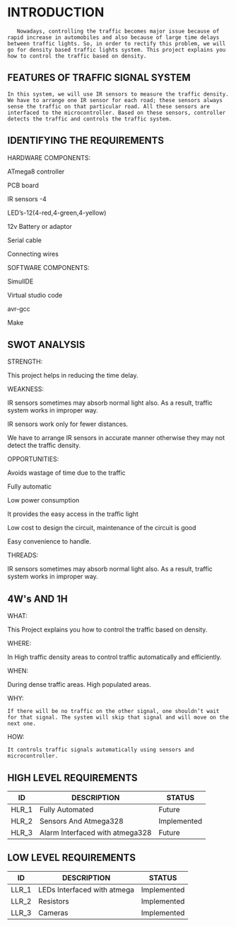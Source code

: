 # INTRODUCTION

       Nowadays, controlling the traffic becomes major issue because of rapid increase in automobiles and also because of large time delays between traffic lights. So, in order to rectify this problem, we will go for density based traffic lights system. This project explains you how to control the traffic based on density.
       
 ## FEATURES OF TRAFFIC SIGNAL SYSTEM 
  
    In this system, we will use IR sensors to measure the traffic density. We have to arrange one IR sensor for each road; these sensors always sense the traffic on that particular road. All these sensors are interfaced to the microcontroller. Based on these sensors, controller detects the traffic and controls the traffic system.

## IDENTIFYING THE REQUIREMENTS

HARDWARE COMPONENTS:

ATmega8 controller

PCB board

IR sensors -4

LED’s-12(4-red,4-green,4-yellow)

12v Battery or adaptor

Serial cable

Connecting wires

SOFTWARE COMPONENTS:

SimulIDE

Virtual studio code

avr-gcc

Make

## SWOT ANALYSIS

STRENGTH: 

  This project helps in reducing the time delay.

WEAKNESS:

  IR sensors sometimes may absorb normal light also. As a result, traffic system works in improper way.
  
  IR sensors work only for fewer distances.
  
  We have to arrange IR sensors in accurate manner otherwise they may not detect the traffic density.

OPPORTUNITIES:

  Avoids wastage of time due to the traffic
  
  Fully automatic
  
  Low power consumption
  
  It provides the easy access in the traffic light
  
  Low cost to design the circuit, maintenance of the circuit is good
  
  Easy convenience to handle.

THREADS:

 IR sensors sometimes may absorb normal light also. As a result, traffic system works in improper way.
  
 ## 4W's AND 1H
 
 WHAT:
 
  This Project explains you how to control the traffic based on density.
 
 WHERE:
 
  In High traffic density areas to control traffic automatically and efficiently.
  
 WHEN:
 
  During dense traffic areas.
  High populated areas.
 
 WHY:
 
    If there will be no traffic on the other signal, one shouldn’t wait for that signal. The system will skip that signal and will move on the next one.

 HOW:
 
    It controls traffic signals automatically using sensors and microcontroller.

## HIGH LEVEL REQUIREMENTS

|ID|DESCRIPTION|STATUS|
|---|---|---|
|HLR_1|Fully Automated|Future|
|HLR_2|Sensors And Atmega328|Implemented|
|HLR_3|Alarm Interfaced with atmega328|Future|

## LOW LEVEL REQUIREMENTS

|ID|DESCRIPTION|STATUS|
|---|---|---|
|LLR_1|LEDs Interfaced with atmega|Implemented|
|LLR_2|Resistors|Implemented|
|LLR_3|Cameras|Implemented|
